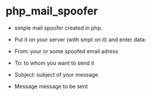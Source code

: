 php\_mail_spoofer
================

* simple mail spoofer created in php.

* Put it on your server (with smpt on it) and enter data:

* From: 
your or some spoofed email adress

* To:
to whom you want to send it

* Subject:
subject of your message

* Message
message to be sent